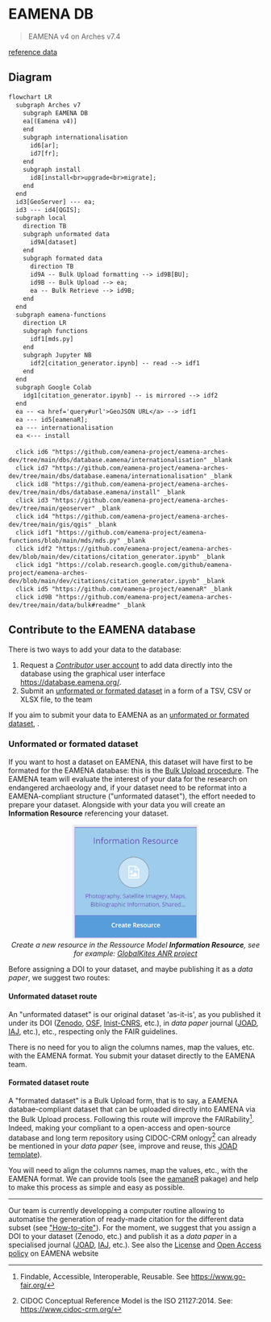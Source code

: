 # EAMENA DB
> EAMENA v4 on Arches v7.4

[reference data](https://github.com/eamena-project/eamena-arches-dev/tree/main/dbs/database.eamena/data/reference_data)


## Diagram

```mermaid
flowchart LR
  subgraph Arches v7
    subgraph EAMENA DB
    ea[(Eamena v4)]
    end
    subgraph internationalisation
      id6[ar];
      id7[fr];
    end 
    subgraph install
      id8[install<br>upgrade<br>migrate];
    end 
  end
  id3[GeoServer] --- ea;
  id3 --- id4[QGIS];
  subgraph local
    direction TB
    subgraph unformated data
      id9A[dataset]
    end
    subgraph formated data
      direction TB
      id9A -- Bulk Upload formatting --> id9B[BU];
      id9B -- Bulk Upload --> ea;
      ea -- Bulk Retrieve --> id9B;
    end
  end
  subgraph eamena-functions
    direction LR
    subgraph functions
      idf1[mds.py]
    end
    subgraph Jupyter NB
      idf2[citation_generator.ipynb] -- read --> idf1
    end
  end
  subgraph Google Colab
    idg1[citation_generator.ipynb] -- is mirrored --> idf2
  end
  ea -- <a href='query#url'>GeoJSON URL</a> --> idf1
  ea --- id5[eamenaR];
  ea --- internationalisation
  ea <--- install

  click id6 "https://github.com/eamena-project/eamena-arches-dev/tree/main/dbs/database.eamena/internationalisation" _blank
  click id7 "https://github.com/eamena-project/eamena-arches-dev/tree/main/dbs/database.eamena/internationalisation" _blank
  click id8 "https://github.com/eamena-project/eamena-arches-dev/tree/main/dbs/database.eamena/install" _blank
  click id3 "https://github.com/eamena-project/eamena-arches-dev/tree/main/geoserver" _blank
  click id4 "https://github.com/eamena-project/eamena-arches-dev/tree/main/gis/qgis" _blank
  click idf1 "https://github.com/eamena-project/eamena-functions/blob/main/mds/mds.py" _blank
  click idf2 "https://github.com/eamena-project/eamena-arches-dev/blob/main/dev/citations/citation_generator.ipynb" _blank
  click idg1 "https://colab.research.google.com/github/eamena-project/eamena-arches-dev/blob/main/dev/citations/citation_generator.ipynb" _blank
  click id5 "https://github.com/eamena-project/eamenaR" _blank
  click id9B "https://github.com/eamena-project/eamena-arches-dev/tree/main/data/bulk#readme" _blank
```


## Contribute to the EAMENA database

There is two ways to add your data to the database:

1. Request a [*Contributor* user account](https://eamena.web.ox.ac.uk/open-access-policy#user-contributor) to add data directly into the database using the graphical user interface <https://database.eamena.org/>.
2. Submit an [unformated or formated dataset](#unformated-or-formated-dataset) in a form of a TSV, CSV or XLSX file, to the team

If you aim to submit your data to EAMENA as an [unformated or formated dataset](#unformated-or-formated-dataset), .

### Unformated or formated dataset

If you want to host a dataset on EAMENA, this dataset will have first to be formated for the EAMENA database: this is the [Bulk Upload procedure](https://github.com/eamena-project/eamena-arches-dev/tree/main/data/bulk#readme). The EAMENA team will evaluate the interest of your data for the research on endangered archaeology and, if your dataset need to be reformat into a EAMENA-compliant structure ("unformated dataset"), the effort needed to prepare your dataset.
Alongside with your data you will create an **Information Resource** referencing your dataset. 

<p align="center">
  <img alt="img-name" src="../../www/arches-ea-v4-rm.png" width="250">
  <br>
    <em>Create a new resource in the Ressource Model <b>Information Resource</b>, see for example: <a href = "https://github.com/eamena-project/eamena-arches-dev/blob/main/www/arches-ea-v4-rm-ir-ex2.pdf">GlobalKites ANR project</a></em>
</p>

Before assigning a DOI to your dataset, and maybe publishing it as a *data paper*, we suggest two routes:

#### **Unformated dataset** route

An "unformated dataset" is our original dataset 'as-it-is', as you published it under its DOI ([Zenodo](https://zenodo.org/), [OSF](https://help.osf.io/article/220-create-dois), [Inist-CNRS](https://www.inist.fr/nos-actualites/datacite-accompagne-doi/), etc.), in *data paper* journal ([JOAD](https://openarchaeologydata.metajnl.com/), [IAJ](https://archaeologydataservice.ac.uk/about/the-internet-archaeology-journal/), etc.), etc., respecting only the FAIR guidelines. 

There is no need for you to align the columns names, map the values, etc. with the EAMENA format. You submit your dataset directly to the EAMENA team. 

#### **Formated dataset** route

A "formated dataset" is a Bulk Upload form, that is to say, a EAMENA databae-compliant dataset that can be uploaded directly into EAMENA via the Bulk Upload process. Following this route will improve the FAIRability[^1]. Indeed, making your compliant to a open-access and open-source database and long term repository using CIDOC-CRM onlogy[^2] can already be mentioned in your *data paper* (see, improve and reuse, this [JOAD template](https://github.com/eamena-project/eamena-arches-dev/blob/main/data/bibref/templates/template_joad.md)).

You will need to align the columns names, map the values, etc., with the EAMENA format. We can provide tools (see the [eamaneR](https://github.com/eamena-project/eamenaR#bu) pakage) and help to make this process as simple and easy as possible.

---

Our team is currently developping a computer routine allowing to automatise the generation of ready-made citation for the different data subset (see ["How-to-cite"](https://github.com/eamena-project/eamena-arches-dev/tree/main/data/bibref#readme)). For the moment, we suggest that you assign a DOI to your dataset (Zenodo, etc.) and publish it as a *data paper* in a specialised journal ([JOAD](https://openarchaeologydata.metajnl.com/), [IAJ](https://archaeologydataservice.ac.uk/about/the-internet-archaeology-journal/), etc.). See also the [License](https://eamena.org/database#data-use) and [Open Access policy](https://eamena.org/open-access-policy) on EAMENA website


[^1]: Findable, Accessible, Interoperable, Reusable. See <https://www.go-fair.org/>
[^2]: CIDOC Conceptual Reference Model is the ISO 21127:2014. See: <https://www.cidoc-crm.org/>

